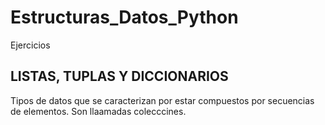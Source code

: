 # Estructuras_Datos_Python
Ejercicios
## LISTAS, TUPLAS Y DICCIONARIOS

Tipos de datos que se caracterizan por estar compuestos por secuencias de elementos. Son llaamadas colecccines.
